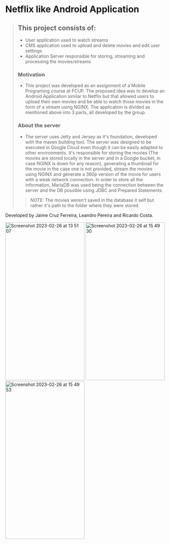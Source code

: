 # Netflix like Android Application

> ## __This project consists of:__
>
> - User application used to watch streams
> - CMS application used to upload and delete movies and edit user settings
> - Application Server responsible for storing, streaming and processing the movies/streams
>
> ### __Motivation__
> - This project was developed as an assignment of a Mobile Programing course at FCUP.
> The proposed idea was to develop an Android Application similar to Netflix but that allowed users to upload their own movies and be able to watch those movies in the form of a stream using NGINX. The application is divided as mentioned above into 3 parts, all developed by the group.
>
> ### __About the server__
> - The server uses Jetty and Jersey as it's foundation, developed with the 
> maven building tool. The server was designed to be executed in Google Cloud 
> even though it can be easily adapted to other environments.
> It's responsible for storing the movies (The movies are stored locally 
> in the server and in a Google bucket, in case NGINX is down for any reason), 
> generating a thumbnail for the movie in the case one is not provided, stream 
> the movies using NGINX and generate a 360p version of the movie for users
> with a weak network connection.
> In order to store all the information, MariaDB was used being the connection
> between the server and the DB possible using JDBC and Prepared Statements.
>> NOTE: The movies weren't saved in the database it self but rather it's 
>> path to the folder where they were stored.

Developed by Jaime Cruz Ferreira, Leandro Pereira and Ricardo Costa.


<img width="250" height="500" style="display:inline-block;" alt="Screenshot 2023-02-26 at 13 51 07" src="https://user-images.githubusercontent.com/92741891/221422270-28ebec6b-c227-41f0-8310-0c79b7376752.png"> <img width="250" height="500" style="display:inline-block;" alt="Screenshot 2023-02-26 at 15 49 30" src="https://user-images.githubusercontent.com/92741891/221422272-f10e1d44-45a6-468a-aabe-35a614512e82.png">
<img width="250" height="500" alt="Screenshot 2023-02-26 at 15 49 53" src="https://user-images.githubusercontent.com/92741891/221422275-245a7a8d-7aa5-4a5c-b9fc-949d3b506d4d.png">
